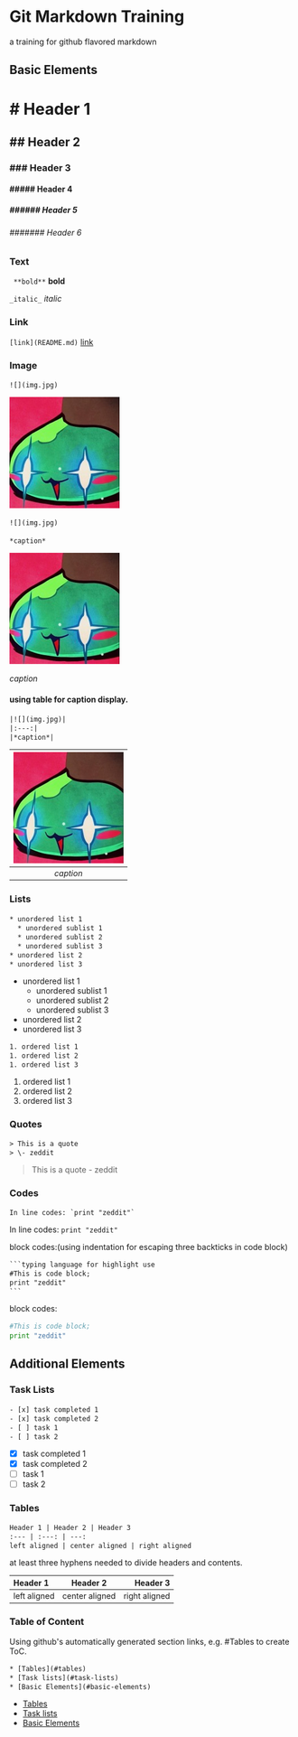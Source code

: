 # Git Markdown Training

a training for github flavored markdown

## Basic Elements

# \# Header 1
## \#\# Header 2
### \#\#\# Header 3
#### \#\#\#\#\# Header 4
##### \#\#\#\#\#\# Header 5
###### \#\#\#\#\#\#\# Header 6

### Text

` **bold**` **bold**

` _italic_ ` _italic_

### Link

` [link](README.md) ` [link](README.md)

### Image

```
![](img.jpg)
```

![](img.jpg)

```
![](img.jpg)

*caption*
```

![](img.jpg)

*caption*

#### using table for caption display.

```
|![](img.jpg)|
|:---:|
|*caption*|
```

|![](img.jpg)|
|:---:|
|*caption*|

### Lists

```
* unordered list 1
  * unordered sublist 1
  * unordered sublist 2
  * unordered sublist 3
* unordered list 2
* unordered list 3
```

* unordered list 1
  * unordered sublist 1
  * unordered sublist 2
  * unordered sublist 3
* unordered list 2
* unordered list 3

```
1. ordered list 1
1. ordered list 2
1. ordered list 3
```

1. ordered list 1
1. ordered list 2
1. ordered list 3

### Quotes

```
> This is a quote
> \- zeddit
```

> This is a quote
> \- zeddit

### Codes

```
In line codes: `print "zeddit"`
```

In line codes: `print "zeddit"`

block codes:(using indentation for escaping three backticks in code block)

    ```typing language for highlight use
    #This is code block;
    print "zeddit"
    ```

block codes:
```python
#This is code block;
print "zeddit"
```

## Additional Elements

### Task Lists

```
- [x] task completed 1
- [x] task completed 2
- [ ] task 1
- [ ] task 2
```

- [x] task completed 1
- [x] task completed 2
- [ ] task 1
- [ ] task 2

### Tables

```
Header 1 | Header 2 | Header 3
:--- | :---: | ---:
left aligned | center aligned | right aligned 
```
at least three hyphens needed to divide headers and contents.

Header 1 | Header 2 | Header 3
:--- | :---: | ---:
left aligned | center aligned | right aligned 

### Table of Content

Using github's automatically generated section links, e.g. \#Tables to create ToC.

```
* [Tables](#tables)
* [Task lists](#task-lists)
* [Basic Elements](#basic-elements)
```

* [Tables](#tables)
* [Task lists](#task-lists)
* [Basic Elements](#basic-elements)

